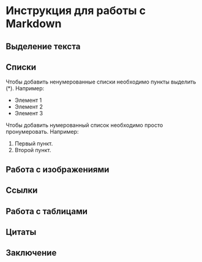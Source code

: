 # Инструкция для работы с Markdown

## Выделение текста

## Списки

Чтобы добавить ненумерованные списки необходимо пункты выделить (*). Например:
* Элемент 1
* Элемент 2
* Элемент 3

Чтобы добавить нумерованный список необходимо просто пронумеровать. Например:
1. Первый пункт.
2. Второй пункт.

## Работа с изображениями

## Ссылки

## Работа с таблицами

## Цитаты

## Заключение